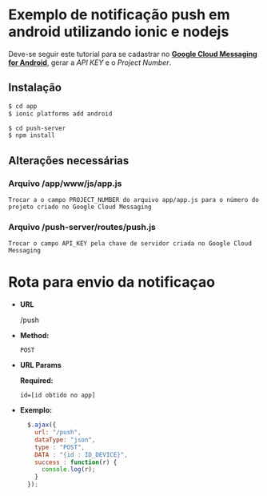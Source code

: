 # Exemplo de notificação push em android utilizando ionic e nodejs
Deve-se seguir este tutorial para se cadastrar no [**Google Cloud Messaging for Android**](https://developers.google.com/cloud-messaging/), gerar a *API KEY* e o *Project Number*.

## Instalação

```bash
$ cd app
$ ionic platforms add android
```

```bash
$ cd push-server
$ npm install
```

## Alterações necessárias

### Arquivo /app/www/js/app.js
```
Trocar a o campo PROJECT_NUMBER do arquivo app/app.js para o número do projeto criado no Google Cloud Messaging
```
### Arquivo /push-server/routes/push.js

```
Trocar o campo API_KEY pela chave de servidor criada no Google Cloud Messaging
```

# Rota para envio da notificaçao

* **URL**

  /push

* **Method:**

  `POST`
  
*  **URL Params**

   **Required:**
 
   `id=[id obtido no app]`

* **Exemplo:**

  ```javascript
    $.ajax({
      url: "/push",
      dataType: "json",
      type : "POST",
      DATA : "{id : ID_DEVICE}",
      success : function(r) {
        console.log(r);
      }
    });
  ```
